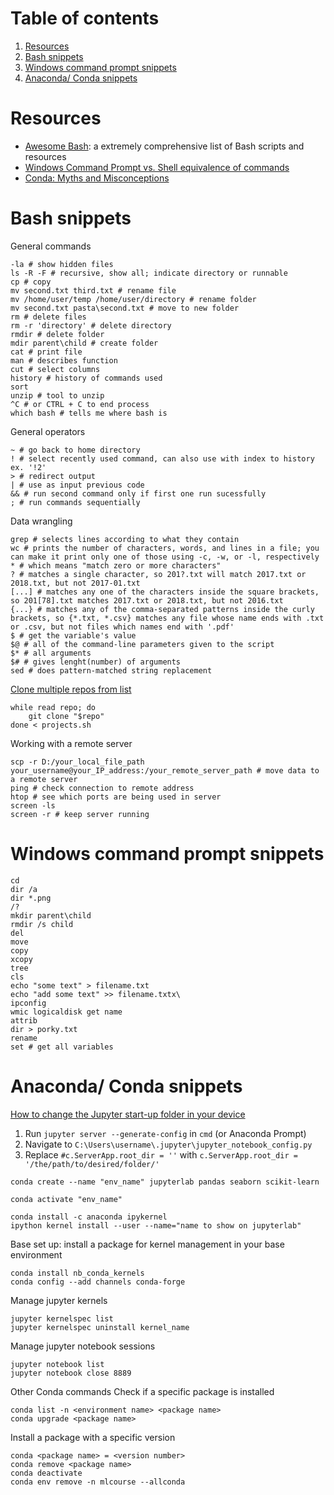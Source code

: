 # Table of contents
1. [Resources](#resources)
2. [Bash snippets](#bash-snippets)
3. [Windows command prompt snippets](#windows-command-prompt-snippets)
4. [Anaconda/ Conda snippets](#anaconda-conda-snippets)


# Resources
- [Awesome Bash](https://github.com/awesome-lists/awesome-bash): a extremely comprehensive list of Bash scripts and resources
- [Windows Command Prompt vs. Shell equivalence of commands](https://skimfeed.com/blog/windows-command-prompt-ls-equivalent-dir/)
- [Conda: Myths and Misconceptions](https://jakevdp.github.io/blog/2016/08/25/conda-myths-and-misconceptions/?utm_source=pocket_mylist)


# Bash snippets
General commands
```shell
-la # show hidden files
ls -R -F # recursive, show all; indicate directory or runnable
cp # copy
mv second.txt third.txt # rename file
mv /home/user/temp /home/user/directory # rename folder
mv second.txt pasta\second.txt # move to new folder
rm # delete files
rm -r 'directory' # delete directory
rmdir # delete folder
mdir parent\child # create folder
cat # print file
man # describes function
cut # select columns
history # history of commands used
sort
unzip # tool to unzip
^C # or CTRL + C to end process
which bash # tells me where bash is
```

General operators
```shell
~ # go back to home directory
! # select recently used command, can also use with index to history ex. '!2'
> # redirect output
| # use as input previous code
&& # run second command only if first one run sucessfully
; # run commands sequentially
```

Data wrangling
```shell
grep # selects lines according to what they contain
wc # prints the number of characters, words, and lines in a file; you can make it print only one of those using -c, -w, or -l, respectively
* # which means "match zero or more characters"
? # matches a single character, so 201?.txt will match 2017.txt or 2018.txt, but not 2017-01.txt
[...] # matches any one of the characters inside the square brackets, so 201[78].txt matches 2017.txt or 2018.txt, but not 2016.txt
{...} # matches any of the comma-separated patterns inside the curly brackets, so {*.txt, *.csv} matches any file whose name ends with .txt or .csv, but not files which names end with '.pdf'
$ # get the variable's value
$@ # all of the command-line parameters given to the script
$* # all arguments
$# # gives lenght(number) of arguments 
sed # does pattern-matched string replacement
```

[Clone multiple repos from list](https://stackoverflow.com/questions/33649639/how-to-clone-a-list-of-git-repositories)
```shell
while read repo; do
    git clone "$repo"
done < projects.sh
```

Working with a remote server
```shell
scp -r D:/your_local_file_path your_username@your_IP_address:/your_remote_server_path # move data to a remote server
ping # check connection to remote address
htop # see which ports are being used in server
screen -ls 
screen -r # keep server running
```

# Windows command prompt snippets
```shell
cd 
dir /a
dir *.png
/?
mkdir parent\child
rmdir /s child
del
move
copy
xcopy
tree
cls
echo "some text" > filename.txt
echo "add some text" >> filename.txtx\
ipconfig
wmic logicaldisk get name
attrib
dir > porky.txt
rename
set # get all variables
```

# Anaconda/ Conda snippets
[How to change the Jupyter start-up folder in your device](https://stackoverflow.com/questions/35254852/how-to-change-the-jupyter-start-up-folder) 
1. Run ```jupyter server --generate-config``` in ```cmd``` (or Anaconda Prompt)
2. Navigate to ```C:\Users\username\.jupyter\jupyter_notebook_config.py``` 
3. Replace ```#c.ServerApp.root_dir = ''``` with ```c.ServerApp.root_dir = '/the/path/to/desired/folder/'```

```shell
conda create --name "env_name" jupyterlab pandas seaborn scikit-learn

conda activate "env_name"

conda install -c anaconda ipykernel  
ipython kernel install --user --name="name to show on jupyterlab"
```

Base set up: install a package for kernel management in your base environment 
```shell
conda install nb_conda_kernels
conda config --add channels conda-forge
```

Manage jupyter kernels
```shell
jupyter kernelspec list 
jupyter kernelspec uninstall kernel_name
```

Manage jupyter notebook sessions
```shell
jupyter notebook list 
jupyter notebook close 8889
```

Other Conda commands
Check if a specific package is installed
```shell
conda list -n <environment name> <package name>
conda upgrade <package name>
```
Install a package with a specific version
```shell
conda <package name> = <version number>
conda remove <package name>
conda deactivate
conda env remove -n mlcourse --allconda 
```
